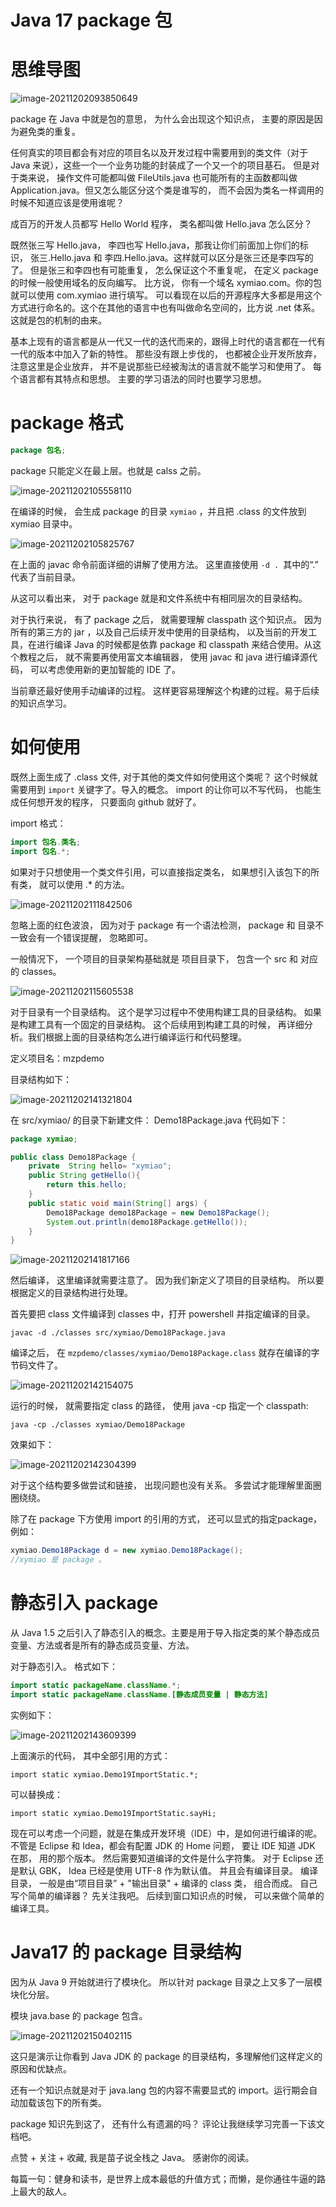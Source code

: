 # Java 17 package 包

# 思维导图

![image-20211202093850649](https://cdn.jsdelivr.net/gh/xymiao/xymiaocdn/res/2021/202112/image-20211202093850649.png)

package 在 Java 中就是包的意思， 为什么会出现这个知识点， 主要的原因是因为避免类的重复。 

任何真实的项目都会有对应的项目名以及开发过程中需要用到的类文件（对于 Java 来说），这些一个一个业务功能的封装成了一个又一个的项目基石。 但是对于类来说， 操作文件可能都叫做 FileUtils.java 也可能所有的主函数都叫做 Application.java。但又怎么能区分这个类是谁写的， 而不会因为类名一样调用的时候不知道应该是使用谁呢？

成百万的开发人员都写 Hello World 程序， 类名都叫做 Hello.java 怎么区分？

既然张三写 Hello.java， 李四也写 Hello.java，那我让你们前面加上你们的标识， 张三.Hello.java 和 李四.Hello.java。这样就可以区分是张三还是李四写的了。 但是张三和李四也有可能重复， 怎么保证这个不重复呢， 在定义 package 的时候一般使用域名的反向编写。 比方说， 你有一个域名 xymiao.com。你的包就可以使用 com.xymiao 进行填写。 可以看现在以后的开源程序大多都是用这个方式进行命名的。这个在其他的语言中也有叫做命名空间的，比方说 .net 体系。 这就是包的机制的由来。 

基本上现有的语言都是从一代又一代的迭代而来的，跟得上时代的语言都在一代有一代的版本中加入了新的特性。 那些没有跟上步伐的， 也都被企业开发所放弃， 注意这里是企业放弃， 并不是说那些已经被淘汰的语言就不能学习和使用了。 每个语言都有其特点和思想。 主要的学习语法的同时也要学习思想。 



# package 格式

```java
package 包名;
```

package 只能定义在最上层。也就是 calss 之前。 

![image-20211202105558110](https://cdn.jsdelivr.net/gh/xymiao/xymiaocdn/res/2021/202112/image-20211202105558110.png)

在编译的时候， 会生成 package 的目录 `xymiao` ，并且把 .class 的文件放到 xymiao 目录中。

![image-20211202105825767](https://cdn.jsdelivr.net/gh/xymiao/xymiaocdn/res/2021/202112/image-20211202105825767.png)

在上面的 javac 命令前面详细的讲解了使用方法。 这里直接使用 `-d . `其中的“.” 代表了当前目录。 

从这可以看出来， 对于 package 就是和文件系统中有相同层次的目录结构。

对于执行来说， 有了 package 之后， 就需要理解 classpath 这个知识点。 因为所有的第三方的 jar ，以及自己后续开发中使用的目录结构， 以及当前的开发工具，在进行编译 Java 的时候都是依靠 package 和 classpath 来结合使用。从这个教程之后， 就不需要再使用富文本编辑器， 使用 javac 和 java 进行编译源代码， 可以考虑使用新的更加智能的 IDE 了。 

当前章还最好使用手动编译的过程。 这样更容易理解这个构建的过程。易于后续的知识点学习。

# 如何使用

既然上面生成了 .class 文件, 对于其他的类文件如何使用这个类呢？ 这个时候就需要用到 `import` 关键字了。导入的概念。 import 的让你可以不写代码， 也能生成任何想开发的程序， 只要面向 github 就好了。

import 格式：

```java
import 包名.类名;
import 包名.*;
```

 如果对于只想使用一个类文件引用，可以直接指定类名， 如果想引入该包下的所有类， 就可以使用 .* 的方法。

![image-20211202111842506](https://cdn.jsdelivr.net/gh/xymiao/xymiaocdn/res/2021/202112/image-20211202111842506.png)

忽略上面的红色波浪， 因为对于 package 有一个语法检测， package 和 目录不一致会有一个错误提醒， 忽略即可。 

一般情况下， 一个项目的目录架构基础就是 项目目录下， 包含一个 src 和 对应的 classes。

![image-20211202115605538](https://cdn.jsdelivr.net/gh/xymiao/xymiaocdn/res/2021/202112/image-20211202115605538.png)

对于目录有一个目录结构。 这个是学习过程中不使用构建工具的目录结构。 如果是构建工具有一个固定的目录结构。 这个后续用到构建工具的时候， 再详细分析。我们根据上面的目录结构怎么进行编译运行和代码整理。

定义项目名：mzpdemo

目录结构如下：

![image-20211202141321804](https://cdn.jsdelivr.net/gh/xymiao/xymiaocdn/res/2021/202112/image-20211202141321804.png)

在 src/xymiao/ 的目录下新建文件： Demo18Package.java 代码如下：

```java
package xymiao;

public class Demo18Package {
    private  String hello= "xymiao";
    public String getHello(){
        return this.hello;
    }
    public static void main(String[] args) {
        Demo18Package demo18Package = new Demo18Package();
        System.out.println(demo18Package.getHello());
    }
}
```

![image-20211202141817166](https://cdn.jsdelivr.net/gh/xymiao/xymiaocdn/res/2021/202112/image-20211202141817166.png)

然后编译， 这里编译就需要注意了。 因为我们新定义了项目的目录结构。 所以要根据定义的目录结构进行处理。 

首先要把 class 文件编译到 classes 中，打开 powershell 并指定编译的目录。 

```shell
javac -d ./classes src/xymiao/Demo18Package.java
```

编译之后， 在 `mzpdemo/classes/xymiao/Demo18Package.class` 就存在编译的字节码文件了。

![image-20211202142154075](https://cdn.jsdelivr.net/gh/xymiao/xymiaocdn/res/2021/202112/image-20211202142154075.png)

运行的时候， 就需要指定 class 的路径， 使用 java -cp 指定一个 classpath:

```shell
java -cp ./classes xymiao/Demo18Package
```

效果如下：

![image-20211202142304399](https://cdn.jsdelivr.net/gh/xymiao/xymiaocdn/res/2021/202112/image-20211202142304399.png)

对于这个结构要多做尝试和链接， 出现问题也没有关系。 多尝试才能理解里面圈圈绕绕。 

除了在 package 下方使用 import 的引用的方式， 还可以显式的指定package，例如：

```java
xymiao.Demo18Package d = new xymiao.Demo18Package();
//xymiao 是 package 。
```



# 静态引入 package

从 Java 1.5 之后引入了静态引入的概念。主要是用于导入指定类的某个静态成员变量、方法或者是所有的静态成员变量、方法。

对于静态引入。 格式如下：

```java
import static packageName.className.*;
import static packageName.className.[静态成员变量 | 静态方法]
```

实例如下：

![image-20211202143609399](https://cdn.jsdelivr.net/gh/xymiao/xymiaocdn/res/2021/202112/image-20211202143609399.png)

上面演示的代码， 其中全部引用的方式：

`import static xymiao.Demo19ImportStatic.*;` 

可以替换成：

`import static xymiao.Demo19ImportStatic.sayHi;`



现在可以考虑一个问题，就是在集成开发环境（IDE）中，是如何进行编译的呢。 不管是 Eclipse 和 Idea，都会有配置 JDK 的 Home 问题， 要让 IDE 知道 JDK 在那， 用的那个版本。 然后需要知道编译的文件是什么字符集。 对于 Eclipse 还是默认 GBK， Idea 已经是使用 UTF-8 作为默认值。 并且会有编译目录。 编译目录， 一般是由“项目目录” + "输出目录" + 编译的 class 类， 组合而成。 自己写个简单的编译器？ 先关注我吧。 后续到窗口知识点的时候， 可以来做个简单的编译工具。



# Java17 的 package 目录结构

因为从 Java 9 开始就进行了模块化。 所以针对 package 目录之上又多了一层模块化分层。

模块 java.base 的 package 包含。 

![image-20211202150402115](https://cdn.jsdelivr.net/gh/xymiao/xymiaocdn/res/2021/202112/image-20211202150402115.png)

这只是演示让你看到 Java JDK 的 package 的目录结构，多理解他们这样定义的原因和优缺点。 

还有一个知识点就是对于 java.lang 包的内容不需要显式的 import。运行期会自动加载该包下的所有类。



package 知识先到这了， 还有什么有遗漏的吗？ 评论让我继续学习完善一下该文档吧。 

点赞 + 关注 + 收藏, 我是苗子说全栈之 Java。 感谢你的阅读。



每篇一句：健身和读书，是世界上成本最低的升值方式；而懒，是你通往牛逼的路上最大的敌人。

